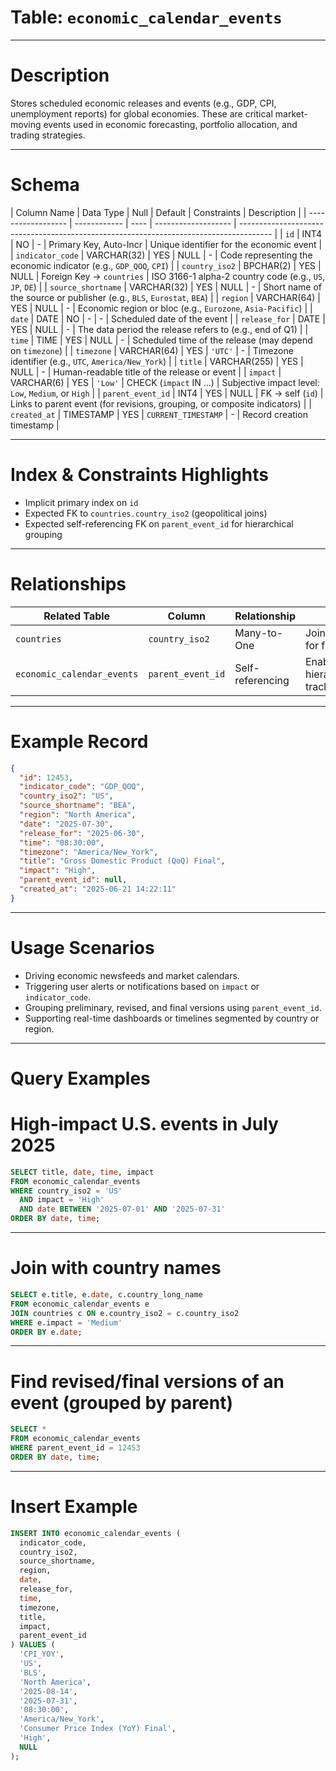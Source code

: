 # Table: `economic_calendar_events`

---

# Description

Stores scheduled economic releases and events (e.g., GDP, CPI, unemployment reports) for global economies. These are critical market-moving events used in economic forecasting, portfolio allocation, and trading strategies.

---

# Schema

| Column Name        | Data Type    | Null | Default  | Constraints | Description |
| ------------------ | ------------ | ---- | -------------------    | -------------------------------------------------------------------------------------- |
| `id`               | INT4         | NO   | -        | Primary Key, Auto-Incr    | Unique identifier for the economic event                                 |
| `indicator_code`   | VARCHAR(32)  | YES  | NULL     | -                         | Code representing the economic indicator (e.g., `GDP_QOQ`, `CPI`)        |
| `country_iso2`     | BPCHAR(2)    | YES  | NULL     | Foreign Key → `countries` | ISO 3166-1 alpha-2 country code (e.g., `US`, `JP`, `DE`)                 |
| `source_shortname` | VARCHAR(32)  | YES  | NULL     | -                         | Short name of the source or publisher (e.g., `BLS`, `Eurostat`, `BEA`)   |
| `region`           | VARCHAR(64)  | YES  | NULL     | -                         | Economic region or bloc (e.g., `Eurozone`, `Asia-Pacific`)               |
| `date`             | DATE         | NO   | -        | -                         | Scheduled date of the event                                              |
| `release_for`      | DATE         | YES  | NULL     | -                         | The data period the release refers to (e.g., end of Q1)                  |
| `time`             | TIME         | YES  | NULL     | -                         | Scheduled time of the release (may depend on `timezone`)                 |
| `timezone`         | VARCHAR(64)  | YES  | `'UTC'`  | -                         | Timezone identifier (e.g., `UTC`, `America/New_York`)                    |
| `title`            | VARCHAR(255) | YES  | NULL     | -                         | Human-readable title of the release or event                             |
| `impact`           | VARCHAR(6)   | YES  | `'Low'`  | CHECK (`impact` IN ...)   | Subjective impact level: `Low`, `Medium`, or `High`                      |
| `parent_event_id`  | INT4         | YES  | NULL     | FK → self (`id`)          | Links to parent event (for revisions, grouping, or composite indicators) |
| `created_at`       | TIMESTAMP    | YES  | `CURRENT_TIMESTAMP` | -              | Record creation timestamp                                                |

---

# Index & Constraints Highlights

* Implicit primary index on `id`
* Expected FK to `countries.country_iso2` (geopolitical joins)
* Expected self-referencing FK on `parent_event_id` for hierarchical grouping

---

# Relationships

| Related Table              | Column            | Relationship     | Description                                      |
| -------------------------- | ----------------- | ---------------- | ------------------------------------------------ |
| `countries`                | `country_iso2`    | Many-to-One      | Joins with countries for full metadata           |
| `economic_calendar_events` | `parent_event_id` | Self-referencing | Enables hierarchical/revision tracking of events |

---

# Example Record

```json
{
  "id": 12453,
  "indicator_code": "GDP_QOQ",
  "country_iso2": "US",
  "source_shortname": "BEA",
  "region": "North America",
  "date": "2025-07-30",
  "release_for": "2025-06-30",
  "time": "08:30:00",
  "timezone": "America/New_York",
  "title": "Gross Domestic Product (QoQ) Final",
  "impact": "High",
  "parent_event_id": null,
  "created_at": "2025-06-21 14:22:11"
}
```

---

# Usage Scenarios

* Driving economic newsfeeds and market calendars.
* Triggering user alerts or notifications based on `impact` or `indicator_code`.
* Grouping preliminary, revised, and final versions using `parent_event_id`.
* Supporting real-time dashboards or timelines segmented by country or region.

---

# Query Examples

# High-impact U.S. events in July 2025

```sql
SELECT title, date, time, impact
FROM economic_calendar_events
WHERE country_iso2 = 'US'
  AND impact = 'High'
  AND date BETWEEN '2025-07-01' AND '2025-07-31'
ORDER BY date, time;
```

---

# Join with country names

```sql
SELECT e.title, e.date, c.country_long_name
FROM economic_calendar_events e
JOIN countries c ON e.country_iso2 = c.country_iso2
WHERE e.impact = 'Medium'
ORDER BY e.date;
```

---

# Find revised/final versions of an event (grouped by parent)

```sql
SELECT *
FROM economic_calendar_events
WHERE parent_event_id = 12453
ORDER BY date, time;
```

---

# Insert Example

```sql
INSERT INTO economic_calendar_events (
  indicator_code,
  country_iso2,
  source_shortname,
  region,
  date,
  release_for,
  time,
  timezone,
  title,
  impact,
  parent_event_id
) VALUES (
  'CPI_YOY',
  'US',
  'BLS',
  'North America',
  '2025-08-14',
  '2025-07-31',
  '08:30:00',
  'America/New_York',
  'Consumer Price Index (YoY) Final',
  'High',
  NULL
);
```